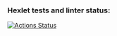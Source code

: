 ### Hexlet tests and linter status:
[![Actions Status](https://github.com/nik-kad/python-project-lvl1/workflows/hexlet-check/badge.svg)](https://github.com/nik-kad/python-project-lvl1/actions)